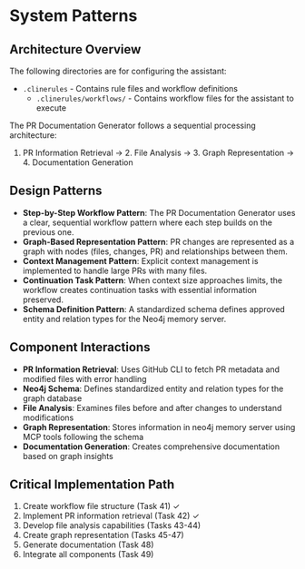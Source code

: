 # System Patterns

## Architecture Overview
The following directories are for configuring the assistant:
- `.clinerules` - Contains rule files and workflow definitions
  - `.clinerules/workflows/` - Contains workflow files for the assistant to execute

The PR Documentation Generator follows a sequential processing architecture:
1. PR Information Retrieval → 2. File Analysis → 3. Graph Representation → 4. Documentation Generation

## Design Patterns
- **Step-by-Step Workflow Pattern**: The PR Documentation Generator uses a clear, sequential workflow pattern where each step builds on the previous one.
- **Graph-Based Representation Pattern**: PR changes are represented as a graph with nodes (files, changes, PR) and relationships between them.
- **Context Management Pattern**: Explicit context management is implemented to handle large PRs with many files.
- **Continuation Task Pattern**: When context size approaches limits, the workflow creates continuation tasks with essential information preserved.
- **Schema Definition Pattern**: A standardized schema defines approved entity and relation types for the Neo4j memory server.

## Component Interactions
- **PR Information Retrieval**: Uses GitHub CLI to fetch PR metadata and modified files with error handling
- **Neo4j Schema**: Defines standardized entity and relation types for the graph database
- **File Analysis**: Examines files before and after changes to understand modifications
- **Graph Representation**: Stores information in neo4j memory server using MCP tools following the schema
- **Documentation Generation**: Creates comprehensive documentation based on graph insights

## Critical Implementation Path
1. Create workflow file structure (Task 41) ✓
2. Implement PR information retrieval (Task 42) ✓
3. Develop file analysis capabilities (Tasks 43-44)
4. Create graph representation (Tasks 45-47)
5. Generate documentation (Task 48)
6. Integrate all components (Task 49)
